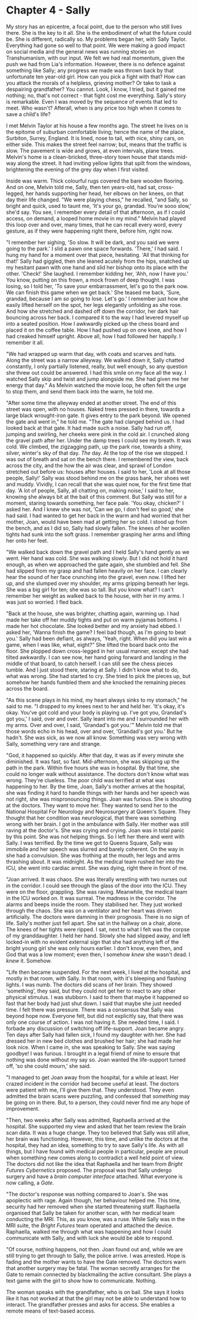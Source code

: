 
# Chapter 4 - Sally

My story has an epicentre, a focal point, due to the person who still lives there. She is the key to it all. She is the embodiment of what the future could be. She is different, radically so. My problems began her, with Sally Taylor. Everything had gone so well to that point. We were making a good impact on social media and the general news was running stories on Transhumanism, with our input. We felt we had real momentum, given the push we had from Lia's information. However, there is no defence against something like Sally; any progress we made was thrown back by that unfortunate ten year-old girl. How can you pick a fight with that? How can you attack the morals of a helpless, grieving mother? Or take to task a despairing grandfather? You cannot. Look, I know, I tried, but it gained me nothing; no, that's not correct - that fight cost me everything. Sally's story is remarkable. Even I was moved by the sequence of events that led to meet. Who wasn't? Afterall, when is any price too high when it comes to save a child's life? 

I met Melvin Taylor at his house a few months ago. The street he lives on is the epitome of suburban comfortable living; hence the name of the place, Surbiton, Surrey, England. It is lined, nose to tail, with nice, shiny cars, on either side. This makes the street feel narrow; but, means that the traffic is slow. The pavement is wide and grows, at even intervals, plane trees. Melvin's home is a clean-bricked, three-story town house that stands mid-way along the street. It had inviting yellow lights that spilt from the windows, brightening the evening of the grey day when I first visited.

Inside was warm. Thick colourful rugs covered the bare wooden flooring. And on one, Melvin told me, Sally, then ten years-old, had sat, cross-legged, her hands supporting her head, her elbows on her knees, on that day their life changed. "We were playing chess," he recalled, "and Sally, so bright and quick, used to taunt me, 'It's your go, grandad. You're sooo slow,' she'd say. You see, I remember every detail of that afternoon, as if I could access, on demand, a looped home movie in my mind." Melvin had played this loop over and over, many times, that he can recall every word, every gesture, as if they were happening right there, before him, right now.

"I remember her sighing, 'So slow. It will be dark, and you said we were going to the park.' I slid a pawn one space forwards. 'There,' I had said. I hung my hand for a moment over that piece, hesitating. 'All that thinking for that!' Sally had giggled, then she leaned acutely from the hips, snatched up my hesitant pawn with one hand and slid her bishop onto its place with the other. 'Check!' She laughed. I remember kidding her, 'Ahh, now I have you.' You know, putting on this frown, a mock frown of deep thought. I was losing, so I told her, 'To save your embarrassment, let's go to the park now. We can finish this game when we get back.' She teased me back, 'Sure, grandad, because I am *so* going to lose. Let's go.' I remember just how she easily lifted herself on the spot, her legs elegantly unfolding as she rose. And how she stretched and dashed off down the corridor, her dark hair bouncing across her back. I compared it to the way I had levered myself up into a seated position. How I awkwardly picked up the chess board and placed it on the coffee table. How I had pushed up on one knee, and how I had creaked himself upright. Above all, how I had followed her happily. I remember it all.

"We had wrapped up warm that day, with coats and scarves and hats. Along the street was a narrow alleyway. We walked down it, Sally chatted constantly, I only partially listened, really, but well enough, so any question she threw out could be answered. I had this smile on my face all the way. I watched Sally skip and twist and jump alongside me. She had given me her energy that day." As Melvin watched the movie loop, he often felt the urge to stop them, and send them back into the warm, he told me.

"After some time the alleyway ended at another street. The end of this street was open, with no houses. Naked trees pressed in there, towards a large black wrought-iron gate. It gives entry to the park beyond. We opened the gate and went in," he told me. "The gate had clanged behind us. I had looked back at that gate. It had made such a noise. Sally had run off, jumping and swirling, her cheeks were pink in the cold air. I crunched along the gravel path after her. Under the damp trees I could see my breath. It was cold. We climbed, the zigzagging path, up the park rise, towards a shiny, silver, winter's sky of that day. *The* day.
At the top of the rise we stopped. I was out of breath and sat on the bench there. I remembered the view, back across the city, and the how the air was clear, and sprawl of London stretched out before us: houses after houses. I said to her, 'Look at all those people, Sally!' Sally was stood behind me on the grass bank, her shoes wet and muddy. Vividly, I can recall that she was quiet now, for the first time that day. 'A lot of people, Sally, all chatting on, making noise,' I said to her, knowing she always bit at the bait of this comment. But Sally was still for a moment, staring towards something, her face pale. 'You okay, chicken?' I asked her. And I knew she was not, 'Can we go, I don't feel so good,' she had said. I had wanted to get her back in the warm and had worried that her mother, Joan, would have been mad at getting her so cold. I stood up from the bench, and as I did so, Sally had slowly fallen. The knees of her woollen tights had sunk into the soft grass. I remember grasping her arms and lifting her onto her feet.

"We walked back down the gravel path and I held Sally's hand gently as we went. Her hand was cold. She was walking slowly. But I did not hold it hard enough, as when we approached the gate again, she stumbled and fell. She had slipped from my grasp and had fallen heavily on her face. I can clearly hear the sound of her face crunching into the gravel, even now. I lifted her up, and she slumped over my shoulder, my arms gripping beneath her legs. She was a big girl for ten; she was so tall. But you know what? I can't remember her weight as walked back to the house, with her in my arms. I was just so worried. I fled back.

"Back at the house, she was brighter, chatting again, warming up. I had made her take off her muddy tights and put on warm pyjamas bottoms. I made her hot chocolate. She looked better and my anxiety had ebbed. I asked her, 'Wanna finish the game? I feel bad though, as I'm going to beat you.' Sally had been defiant, as always, 'Yeah, right. When did you last win a game, when I was like, what, eight?" She lifted the board back onto the floor. She plopped down cross-legged in her usual manner, except she had tilted awkwardly. I can see now, her hand going forward and landing in the middle of that board, to catch herself. I can still see the chess pieces tumble. And I just stood there, staring at Sally. I didn't know what to do, what was wrong. She had started to cry. She tried to pick the pieces up, but somehow her hands fumbled them and she knocked the remaining pieces across the board.

"As this scene plays in his mind, my heart always sinks to my stomach," he said to me. "I dropped to my knees next to her and held her. 'It's okay, it's okay. You've got cold and your body is playing up. I've got you, Grandad's got you,' I said, over and over. Sally leant into me and I surrounded her with my arms. Over and over, I said, 'Grandad's got you.'" Melvin told me that those words echo in his head, over and over, 'Grandad's got you.' But he hadn't. She was sick, as we now all know. Something was very wrong with Sally, something very rare and strange.

"God, it happened so quickly. After that day, it was as if every minute she diminished. It was fast, so fast. Mid-afternoon, she was skipping up the path in the park. Within five hours she was in hospital. By that time, she could no longer walk without assistance. The doctors don't know what was wrong. They're clueless. The poor child was terrified at what was happening to her. By the time, Joan, Sally's mother arrives at the hospital, she was finding it hard to handle things with her hands and her speech was not right, she was mispronouncing things. Joan was furious. She is shouting at the doctors. They want to move her. They wanted to send her to the National Hospital For Neurology and Neurosurgery at Queen's Square. They thought that her condition was neurological, that there was something wrong with her brain. I got in the ambulance with Sally. Her mother was still raving at the doctor's. She was crying and crying. Joan was in total panic by this point. She was not helping things. So I left her there and went with Sally. I was terrified. By the time we got to Queens Square, Sally was immobile and her speech was slurred and barely coherent. On the way in she had a convulsion. She was frothing at the mouth, her legs and arms thrashing about. It was midnight. As the medical team rushed her into the ICU, she went into cardiac arrest. She was dying, right there in front of me.

"Joan arrived. It was chaos. She was literally wrestling with two nurses out in the corridor. I could see through the glass of the door into the ICU. They were on the floor, grappling. She was raving. Meanwhile, the medical team in the ICU worked on. It was surreal. The madness in the corridor. The alarms and beeps inside the room. They stabilised her. They just worked through the chaos. She was on a ventilator and her heart was driven artificially. The doctors were damning in their prognosis. There is no sign of life. Sally's mother just fell apart. She sat in the hallway on a chair, alone. The knees of her tights were ripped. I sat, next to what I felt was the corpse of my granddaughter. I held her hand. Slowly she had slipped away, and left locked-in with no evident external sign that she had anything left of the bright young girl she was only hours earlier. I don't know, even then, and God that was a low moment; even then, I somehow *knew* she wasn't dead. I *knew* it. Somehow.

"Life then became suspended. For the next week, I lived at the hospital, and mostly in that room, with Sally. In that room, with it's bleeping and flashing lights. I was numb. The doctors did scans of her brain. They showed 'something', they said, but they could not get her to react to any other physical stimulus. I was stubborn. I said to them that maybe it happened so fast that her body had just shut down. I said that maybe she just needed time. I felt there was pressure. There was a consensus that Sally was beyond hope now. Everyone felt, but did not explicitly say, that there was only one course of action. I was not having it. She needed time, I said. I forbade any discussion of switching off life-support. Joan became angry. Ten days after Sally had fallen sick, I found my daughter with her. She had dressed her in new bed clothes and brushed her hair; she had made her look nice. When I came in, she was speaking to Sally. She was saying goodbye! I was furious. I brought in a legal friend of mine to ensure that nothing was done without my say so. Joan wanted the life-support turned off, 'so she could mourn,' she said.

"I managed to get Joan away from the hospital, for a while at least. Her crazed incident in the corridor had become useful at least. The doctors were patient with me, I'll give them that. They understood. They even admitted the brain scans were puzzling, and confessed that *something* may be going on in there. But, to a person, they could never find me any hope of improvement. 

"Then, two weeks after Sally was admitted, Raphaella arrived at the hospital. She supported my view and asked that her team review the brain scan data. It was a huge change. They too believed that Sally was still alive, her brain was functioning. However, this time, and unlike the doctors at the hospital, they had an idea, something to try to save Sally's life. As with all things, but I have found with medical people in particular, people are proud when something new comes along to contradict a well held point of view. The doctors did not like the idea that Raphaella and her team from *Bright Futures Cybernetics* proposed. The proposal was that Sally undergo surgery and have a *brain computer interface* attached. What everyone is now calling, a *Gate*.

"The doctor's response was nothing compared to Joan's. She was apoplectic with rage. Again though, her behaviour helped me. This time, security had her removed when she started threatening staff. Raphaella organised that Sally be taken for another scan, with her medical team conducting the MRI. This, as you know, was a ruse. While Sally was in the MRI suite, the *Bright Futures* team operated and attached the device. Raphaella, walked me through what was happening and how I could communicate with Sally, and with luck she would be able to respond.

<!-- This fills in the detail from Lia's description. Melville is a much more fastidious narrator. -->

"Of course, nothing happens, not then. Joan found out and, while we are still trying to get through to Sally, the police arrive. I was arrested. Hope is fading and the mother wants to have the Gate removed. The doctors warn that another surgery may be fatal. The woman secretly arranges for the Gate to remain connected by blackmailing the active consultant. She plays a text game with the girl to show how to communicate. Nothing.

The woman speaks with the grandfather, who is on bail. She says it looks like it has not worked at that the girl may not be able to understand how to interact. The grandfather presses and asks for access. She enables a remote means of text-based access.


